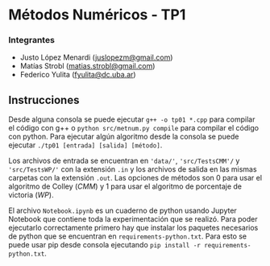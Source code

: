 # Métodos Numéricos - TP1

### Integrantes

- Justo López Menardi (juslopezm@gmail.com)
- Matías Strobl (matias.strobl@gmail.com)
- Federico Yulita (fyulita@dc.uba.ar)

## Instrucciones

Desde alguna consola se puede ejecutar `g++ -o tp01 *.cpp` para compilar el código con g++ o
`python src/metnum.py compile` para compilar el código con python. Para ejecutar algún algoritmo
desde la consola se puede ejecutar `./tp01 [entrada] [salida] [método]`.

Los archivos de entrada se encuentran en `'data/'`, `'src/TestsCMM'/` y `'src/TestsWP/'` con la extensión `.in`
y los archivos de salida en las mismas carpetas con la extensión `.out`. Las
opciones de métodos son 0 para usar el algoritmo de Colley (*CMM*) y 1 para usar el algoritmo
de porcentaje de victoria (*WP*).

El archivo `Notebook.ipynb` es un cuaderno de python usando Jupyter Notebook que contiene toda la
experimentación que se realizó. Para poder ejecutarlo correctamente primero hay que instalar
los paquetes necesarios de python que se encuentran en `requirements-python.txt`. Para esto se
puede usar pip desde consola ejecutando `pip install -r requirements-python.txt`.
